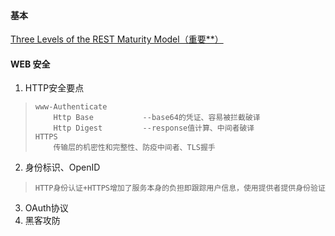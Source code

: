 #### 基本
[Three Levels of the REST Maturity Model（重要**）](https://www.infoq.com/news/2010/03/RESTLevels)  
#### WEB 安全  
 1. HTTP安全要点
>     www-Authenticate  
>         Http Base           --base64的凭证、容易被拦截破译
>         Http Digest         --response值计算、中间者破译
>     HTTPS
>         传输层的机密性和完整性、防疫中间者、TLS握手

 2. 身份标识、OpenID
>     HTTP身份认证+HTTPS增加了服务本身的负担即跟踪用户信息，使用提供者提供身份验证
 3. OAuth协议
 4. 黑客攻防